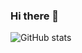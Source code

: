 ### Hi there 👋

![GitHub stats](https://github-readme-stats.vercel.app/api?username=aleksgribko&count_private=true&show_icons=true&theme=gotham)

<!--
**aleksgribko/aleksgribko** is a ✨ _special_ ✨ repository because its `README.md` (this file) appears on your GitHub profile.

Here are some ideas to get you started:

- 🔭 I’m currently working on ...
- 🌱 I’m currently learning ...
- 👯 I’m looking to collaborate on ...
- 🤔 I’m looking for help with ...
- 💬 Ask me about ...
- 📫 How to reach me: ...
- 😄 Pronouns: ...
- ⚡ Fun fact: ...
-->


